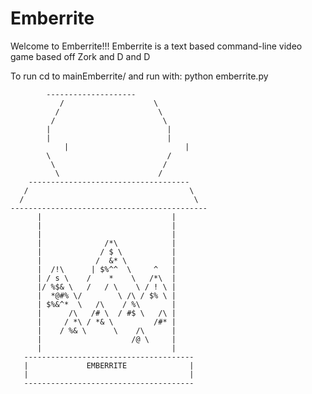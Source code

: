 # Emberrite
Welcome to Emberrite!!! Emberrite is a text based command-line video game based off Zork and D and D

To run cd to mainEmberrite/ and run with: python emberrite.py


		    --------------------
	           /                    \
	          /                      \
	         /                        \
	        |                          |
	        |                          |
                |                          |
	        \                          /
             \                        /
              \                      /
        ------------------------------------
       /                                    \
      /                                      \
    --------------------------------------------
          |                             |
          |                             |
          |                             |
          |              /*\            |
          |             / $ \           |
          |            /  &* \          |
          |  /!\      | $%^^  \     ^   |
          | / s \    /    *    \   /*\  |
          |/ %$& \   /   / \    \ / ! \ |
          |  *@#% \/        \ /\ / $% \ |
          | $%&^*  \   /\    / %\       |
          |      /\   /# \  / #$ \   /\ |
          |     / *\ / *& \         /#* |
          |    / %& \      \    /\      |
          |                    /@ \     |
          |                             |
       --------------------------------------
       |             EMBERRITE              |
       |                                    |
       --------------------------------------

